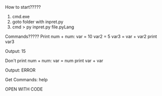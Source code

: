 How to start?????
1. cmd.exe
2. goto folder with inpret.py
3. cmd > py inpret.py file.pyLang

Commands?????
Print num + num:
   var = 10
   var2 = 5
   var3 = var + var2
   print var3

  Output: 15

Don't print num + num:
  var = num
  print var + var

  Output: ERROR
  
Get Commands:
   help

OPEN WITH CODE
